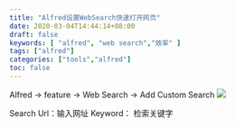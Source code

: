 ```yaml
---
title: "Alfred设置WebSearch快速打开网页"
date: 2020-03-04T14:44:14+08:00
draft: false
keywords: [ "alfred", "web search","效率" ]
tags: ["alfred"]
categories: ["tools","alfred"]
toc: false
---
```


Alfred -> feature -> Web Search -> Add Custom Search 
![](https://cdn.jsdelivr.net/gh/uyaba/pic-cloud/img/20200304144324.png)

Search Url：输入网址
Keyword： 检索关键字

